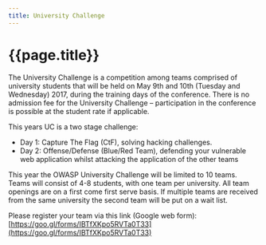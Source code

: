 ```yaml
---
title: University Challenge
---
```


# {{page.title}}

The University Challenge is a competition among teams comprised of university students that will be held on May 9th and 10th (Tuesday and Wednesday) 2017, during the training days of the conference. There is no admission fee for the University Challenge – participation in the conference is possible at the student rate if applicable.

This years UC is a two stage challenge:

* Day 1: Capture The Flag (CtF), solving hacking challenges.
* Day 2: Offense/Defense (Blue/Red Team), defending your vulnerable web application whilst attacking the application of the other teams

This year the OWASP University Challenge will be limited to 10 teams. Teams will consist of 4-8 students, with one team per university. All team openings are on a first come first serve basis. If multiple teams are received from the same university the second team will be put on a wait list.

Please register your team via this link (Google web form):  
[https://goo.gl/forms/IBTfXKpo5RVTa0T33](https://goo.gl/forms/IBTfXKpo5RVTa0T33)